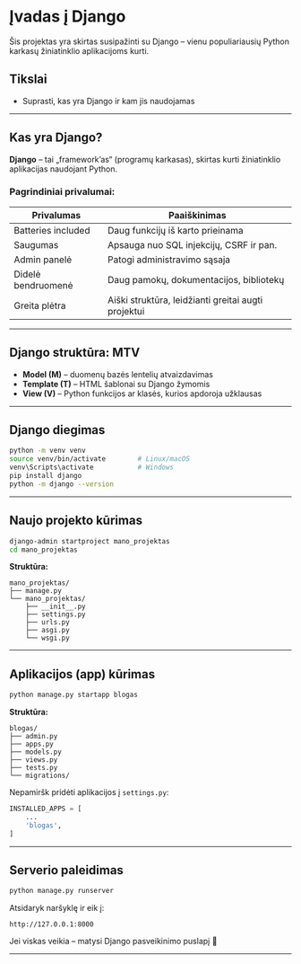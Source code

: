 # Įvadas į Django

Šis projektas yra skirtas susipažinti su Django – vienu populiariausių Python karkasų žiniatinklio aplikacijoms kurti.

## Tikslai

- Suprasti, kas yra Django ir kam jis naudojamas

---

## Kas yra Django?

**Django** – tai „framework’as“ (programų karkasas), skirtas kurti žiniatinklio aplikacijas naudojant Python.

### Pagrindiniai privalumai:

| Privalumas         | Paaiškinimas                                          |
|--------------------|--------------------------------------------------------|
| Batteries included | Daug funkcijų iš karto prieinama                      |
| Saugumas           | Apsauga nuo SQL injekcijų, CSRF ir pan.              |
| Admin panelė       | Patogi administravimo sąsaja                          |
| Didelė bendruomenė | Daug pamokų, dokumentacijos, bibliotekų               |
| Greita plėtra      | Aiški struktūra, leidžianti greitai augti projektui   |

---

## Django struktūra: MTV

- **Model (M)** – duomenų bazės lentelių atvaizdavimas
- **Template (T)** – HTML šablonai su Django žymomis
- **View (V)** – Python funkcijos ar klasės, kurios apdoroja užklausas

---

##  Django diegimas

```bash
python -m venv venv
source venv/bin/activate        # Linux/macOS
venv\Scripts\activate           # Windows
pip install django
python -m django --version
````

---

## Naujo projekto kūrimas

```bash
django-admin startproject mano_projektas
cd mano_projektas
```

**Struktūra:**

```
mano_projektas/
├── manage.py
└── mano_projektas/
    ├── __init__.py
    ├── settings.py
    ├── urls.py
    ├── asgi.py
    └── wsgi.py
```

---

## Aplikacijos (app) kūrimas

```bash
python manage.py startapp blogas
```

**Struktūra:**

```
blogas/
├── admin.py
├── apps.py
├── models.py
├── views.py
├── tests.py
└── migrations/
```

Nepamiršk pridėti aplikacijos į `settings.py`:

```python
INSTALLED_APPS = [
    ...
    'blogas',
]
```

---

##  Serverio paleidimas

```bash
python manage.py runserver
```

Atsidaryk naršyklę ir eik į:

```
http://127.0.0.1:8000
```

Jei viskas veikia – matysi Django pasveikinimo puslapį 🎉

---


